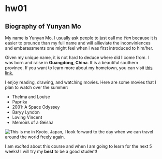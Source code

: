 # hw01
## Biography of Yunyan Mo

My name is Yunyan Mo. I usually ask people to just call me *Yan* because it is easier to prounce than my full name and will allieviate the inconviniences and embarassments one might feel when I was first introduced to him/her. 

Given my unique name, it is not hard to deduce where did I come from. I was born and raise in **Guangdong, China**. It is a beautiful southern province. If you want to learn more about my hometown, you can visit [this link.](https://en.wikipedia.org/wiki/Guangdong)

I enjoy reading, drawing, and watching movies. Here are some movies that I plan to watch over the summer:
* Thelma and Louise
* Paprika
* 2001: A Space Odyssey
* Baryy Lyndon
* Loving Vincent
* Memoirs of a Geisha

![This is me in Kyoto, Japan, I look forward to the day when we can travel around the world freely again.](/Users/wowowo/Desktop/Me.jpeg)

I am *excited* about this course and when I am going to learn for the next 5 weeks! I will try my **best** to be a good student!
